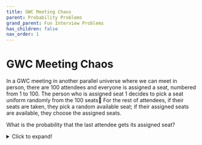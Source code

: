 ```yaml
---
title: GWC Meeting Chaos
parent: Probability Problems
grand_parent: Fun Interview Problems
has_children: false
nav_order: 1
---
```


# GWC Meeting Chaos

In a GWC meeting in another parallel universe where we can meet in person, there are 100 attendees and everyone is assigned a seat,
numbered from 1 to 100. The person who is assigned seat 1 decides to pick a seat uniform randomly from the 100 seats🤯 For the rest of attendees,
if their seats are taken, they pick a random available seat; if their assigned seats are available, they choose the assigned seats.

What is the probability that the last attendee gets its assigned seat?


<details>
  <summary>Click to expand!</summary>
  
  **Answer:** `1/2`
  
  This is a classical probability question. First let's think intuitively.
  **Notice that the last member will either get the first seat or the last seat.** There are two possibilities for GWC member 2–99:
  1. The member’s assigned seat is empty. They sit in that seat.
  2. The member’s assigned seat is occupied. They sit in some other seat at random.

  After each of these members takes a seat, it is necessarily true that their assigned seat is occupied. Either it was previously unoccupied (option 1 above) and they sit in it, or it was already occupied (option 2).
  Before the last member enters the room, we know that the assigned seats of members 2–99 are occupied. At this point, the last member can only take either the first seat or the last seat. Since at each choice step, the first or last is equally probable to be taken, the last person will get either the first or last with equal probability: `1/2`


  Now let's prove rigorously. Here we provide a prove offered by math.stonybrook.edu since it is very clear and straightforward.

  Let’s consider the problem for n members attending the meeting, and let’s number them 1 through n according to the order at which they enter the 
  room. Consider the first member. 

  If she takes her seat (which happens with probability `1/n`), every other member(including the last one) gets her seat with probability 1, since they will not be forced to take seats other than their own. 

  If the first person takes the seat of last member, then, obviously, the last member has no chance to get her seat. 

  Now let’s look at the case where the first member occupies the place of the k’th member, where `1 < k < n`. Members 2...(k − 1) take their
  own seats, since they are vacant. Now member k starts to act exactly like the first person:
  1. She takes a seat randomly;
  2. If she takes the seat of the first person, which we can think of as being her seat now, then
  members `k + 1`, `k + 2`, ..., `n` get to their seats with probability 1;
  3. If she takes the last member’s seat, last member gets her seat with probability 0.

  Therefore, if we let f(x) be the probability that the last member takes her seat in the room with x seats (according to the conditions stated at the problem), then the probability that the last person takes her seat given that the first person took the seat of k’th member is f(k).

  Since the seat of k’th member is taken with probability `1/n` (both the first person and a person whose seat was occupied select new seat with with uniform randomness), we have `f(n) = 1/n + (1/n)(∑n−1,i=2 f(i))`.

  We observe that in case n = 2, the first person takes her seat with probability `1/2`, in which case the last member always gets her sit, and that she gets the seat of last passenger with probability `1/2` as well; hence f(2) = `1/2`. Our claim is that f(n) = `1/2` for all n, and we prove it using full induction on n. 

  We have shown the base case above. Now let f(n) = `1/2` for n ≤ k. Then `f(k + 1) = 1/k+1 + (1/k+1)(∑k,i=2 f(i)) = 1/k+1 + k−1/2k+2 = k+1/2k+2 = 1/2`, as desired. The claim follows by the principle of full mathematical induction.

</details>
